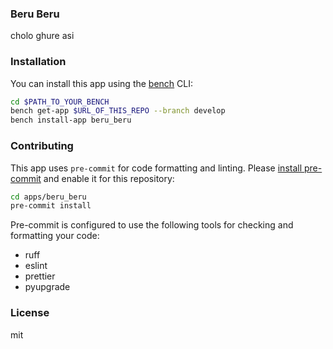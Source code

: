 ### Beru Beru

cholo ghure asi

### Installation

You can install this app using the [bench](https://github.com/frappe/bench) CLI:

```bash
cd $PATH_TO_YOUR_BENCH
bench get-app $URL_OF_THIS_REPO --branch develop
bench install-app beru_beru
```

### Contributing

This app uses `pre-commit` for code formatting and linting. Please [install pre-commit](https://pre-commit.com/#installation) and enable it for this repository:

```bash
cd apps/beru_beru
pre-commit install
```

Pre-commit is configured to use the following tools for checking and formatting your code:

- ruff
- eslint
- prettier
- pyupgrade

### License

mit
